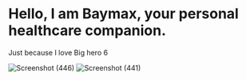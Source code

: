 # Hello, I am Baymax, your personal healthcare companion.
Just because I love Big hero 6

![Screenshot (446)](https://user-images.githubusercontent.com/103851921/188212054-e821dd95-6605-4dc2-9ea9-3fd524802342.png)
![Screenshot (441)](https://user-images.githubusercontent.com/103851921/188212059-d243f388-feaa-431a-a89a-a27bc2bb50b9.png)
